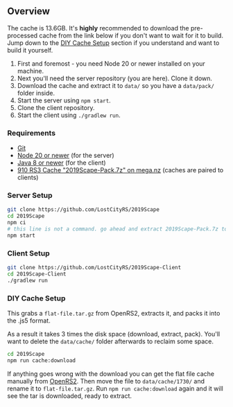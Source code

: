 ## Overview

The cache is 13.6GB. It's **highly** recommended to download the pre-processed cache from the link below if you don't want to wait for it to build.  
Jump down to the [DIY Cache Setup](#diy-cache-setup) section if you understand and want to build it yourself.

1. First and foremost - you need Node 20 or newer installed on your machine.
2. Next you'll need the server repository (you are here). Clone it down.
3. Download the cache and extract it to `data/` so you have a `data/pack/` folder inside.
4. Start the server using `npm start`.
5. Clone the client repository.
6. Start the client using `./gradlew run`.

### Requirements

- [Git](https://git-scm.com/downloads)
- [Node 20 or newer](https://nodejs.org/en/download/) (for the server)
- [Java 8 or newer](https://adoptium.net/) (for the client)
- [910 RS3 Cache "2019Scape-Pack.7z" on mega.nz](https://mega.nz/file/VXURDZ5J#CKKIPTt4WWO9OKikprD_KY_ZnnZQ3h33_DG7WOxHELM) (caches are paired to clients)

### Server Setup

```bash
git clone https://github.com/LostCityRS/2019Scape
cd 2019Scape
npm ci
# this line is not a command. go ahead and extract 2019Scape-Pack.7z to data/ now.
npm start
```

### Client Setup

```bash
git clone https://github.com/LostCityRS/2019Scape-Client
cd 2019Scape-Client
./gradlew run
```

### DIY Cache Setup

This grabs a `flat-file.tar.gz` from OpenRS2, extracts it, and packs it into the .js5 format.

As a result it takes 3 times the disk space (download, extract, pack). You'll want to delete the `data/cache/` folder afterwards to reclaim some space.

```bash
cd 2019Scape
npm run cache:download
```

If anything goes wrong with the download you can get the flat file cache manually from [OpenRS2](https://archive.openrs2.org/caches/runescape/1730).  Then move the file to `data/cache/1730/` and rename it to `flat-file.tar.gz`. Run `npm run cache:download` again and it will see the tar is downloaded, ready to extract.
